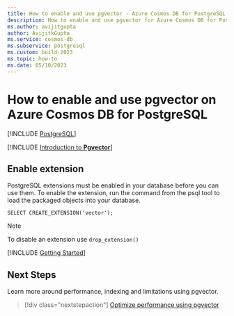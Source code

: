 ```yaml
---
title: How to enable and use pgvector - Azure Cosmos DB for PostgreSQL
description: How to enable and use pgvector for Azure Cosmos DB for PostgreSQL
ms.author: avijitgupta
author: AvijitkGupta
ms.service: cosmos-db
ms.subservice: postgresql
ms.custom: build-2023
ms.topic: how-to
ms.date: 05/10/2023
---
```


# How to enable and use pgvector on Azure Cosmos DB for PostgreSQL

[!INCLUDE [PostgreSQL](../includes/appliesto-postgresql.md)]

[!INCLUDE [Introduction to **Pgvector**](includes/pgvector-introduction.md)]

## Enable extension

PostgreSQL extensions must be enabled in your database before you can use them. To enable the extension, run the command from the psql tool to load the packaged objects into your database.

```postgresql
SELECT CREATE_EXTENSION('vector');
```

> [!Note]
> To disable an extension use `drop_extension()`

[!INCLUDE [Getting Started](includes/pgvector-basics.md)]

## Next Steps

Learn more around performance, indexing and limitations using pgvector.

> [!div class="nextstepaction"]
> [Optimize performance using pgvector](howto-optimize-performance-pgvector.md)